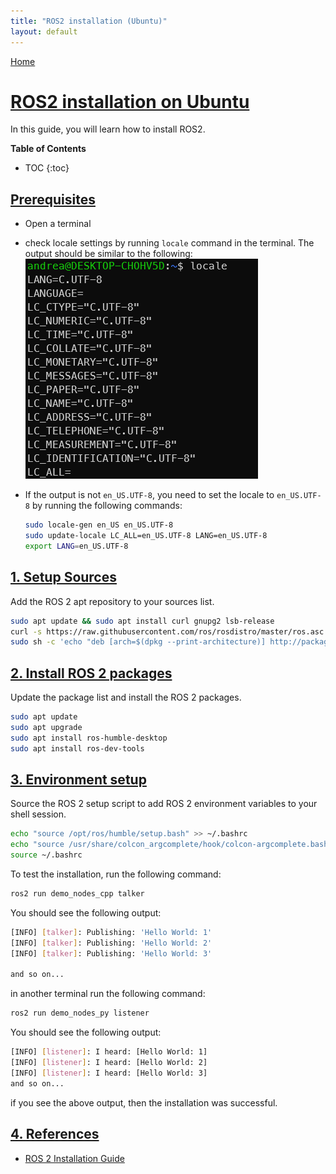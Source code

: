 ```yaml
---
title: "ROS2 installation (Ubuntu)"
layout: default
---
```


[Home](../index.md)
# [ROS2 installation on Ubuntu](#ros2-installation-on-ubuntu)

In this guide, you will learn how to install ROS2.

__Table of Contents__
* TOC
{:toc}

## [Prerequisites](#prerequisites)

- Open a terminal
- check locale settings by running `locale` command in the terminal. The output should be similar to the following:
      ![locale](../dual_boot/images/locale.PNG)
- If the output is not `en_US.UTF-8`, you need to set the locale to `en_US.UTF-8` by running the following commands:
  
    ```bash
    sudo locale-gen en_US en_US.UTF-8
    sudo update-locale LC_ALL=en_US.UTF-8 LANG=en_US.UTF-8
    export LANG=en_US.UTF-8
    ```

## [1. Setup Sources](#1-setup-sources)

Add the ROS 2 apt repository to your sources list.

```bash
sudo apt update && sudo apt install curl gnupg2 lsb-release
curl -s https://raw.githubusercontent.com/ros/rosdistro/master/ros.asc | sudo apt-key add -
sudo sh -c 'echo "deb [arch=$(dpkg --print-architecture)] http://packages.ros.org/ros2/ubuntu $(lsb_release -cs) main" > /etc/apt/sources.list.d/ros2-latest.list'
```

## [2. Install ROS 2 packages](#2-install-ros-2-packages)

Update the package list and install the ROS 2 packages.

```bash
sudo apt update
sudo apt upgrade
sudo apt install ros-humble-desktop
sudo apt install ros-dev-tools
```

## [3. Environment setup](#3-environment-setup)

Source the ROS 2 setup script to add ROS 2 environment variables to your shell session.

```bash
echo "source /opt/ros/humble/setup.bash" >> ~/.bashrc
echo "source /usr/share/colcon_argcomplete/hook/colcon-argcomplete.bash" >> ~/.bashrc
source ~/.bashrc
```

To test the installation, run the following command:

```bash
ros2 run demo_nodes_cpp talker
```

You should see the following output:

```bash
[INFO] [talker]: Publishing: 'Hello World: 1'
[INFO] [talker]: Publishing: 'Hello World: 2'
[INFO] [talker]: Publishing: 'Hello World: 3'

and so on...
```

in another terminal run the following command:

```bash
ros2 run demo_nodes_py listener
```

You should see the following output:

```bash
[INFO] [listener]: I heard: [Hello World: 1]
[INFO] [listener]: I heard: [Hello World: 2]
[INFO] [listener]: I heard: [Hello World: 3]
and so on...
```

if you see the above output, then the installation was successful.

<!-- ## [4. Next steps](#4-next-steps)

- [Create a ROS 2 workspace](../ros2_workspace/README.md) -->

## [4. References](#4-references)

- [ROS 2 Installation Guide](https://docs.ros.org/en/humble/Installation/Ubuntu-Install-Debs.html)
  